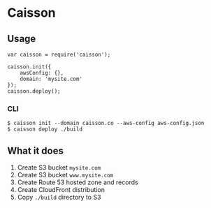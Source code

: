 # Caisson

## Usage

```
var caisson = require('caisson');

caisson.init({
    awsConfig: {},
    domain: 'mysite.com'
});
caisson.deploy();
```

### CLI

```
$ caisson init --domain caisson.co --aws-config aws-config.json
$ caisson deploy ./build
```

## What it does

1. Create S3 bucket `mysite.com`
2. Create S3 bucket `www.mysite.com`
3. Create Route 53 hosted zone and records
4. Create CloudFront distribution
5. Copy `./build` directory to S3